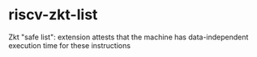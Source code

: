 # riscv-zkt-list
Zkt "safe list": extension attests that the machine has data-independent execution time for these instructions
